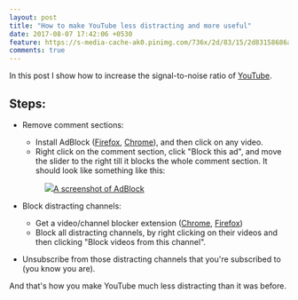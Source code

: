 ```yaml
---
layout: post
title: "How to make YouTube less distracting and more useful"
date: 2017-08-07 17:42:06 +0530
feature: https://s-media-cache-ak0.pinimg.com/736x/2d/83/15/2d83158686a6475c9ff76703702a0761--social-media-management-social-media-icons.jpg
comments: true
---
```


In this post I show how to increase the signal-to-noise ratio of [YouTube](https://youtube.com).
## Steps:

- Remove comment sections:
  - Install AdBlock ([Firefox](https://addons.mozilla.org/en-US/firefox/addon/adblock-plus/), [Chrome](https://chrome.google.com/webstore/detail/adblock/gighmmpiobklfepjocnamgkkbiglidom)), and then click on any video.
  - Right click on the comment section, click "Block this ad", and move the slider to the right till it blocks the whole comment section. It should look like something like this:

  <figure>
  <a href="/assets/img/adblock.png"><img class="invertible" src="/assets/img/adblock.png">A screenshot of AdBlock</a>
  </figure>

- Block distracting channels:
  - Get a video/channel blocker extension ([Chrome](https://chrome.google.com/webstore/detail/video-blocker/jknkjnpcbbgcbdbaampbjlhkcghmgfhk?hl=en), [Firefox](https://addons.mozilla.org/en-US/firefox/addon/video-blocker/))
  - Block all distracting channels, by right clicking on their videos and then clicking "Block videos from this channel".

- Unsubscribe from those distracting channels that you're subscribed to (you know you are).

And that's how you make YouTube much less distracting than it was before.
